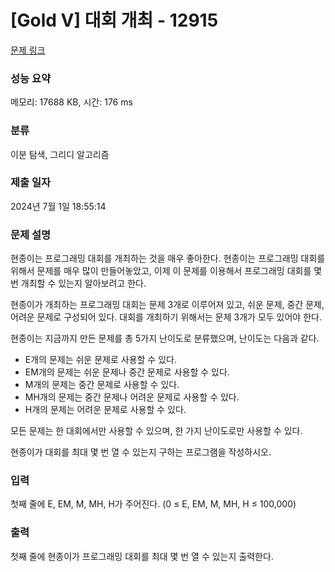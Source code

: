 # [Gold V] 대회 개최 - 12915 

[문제 링크](https://www.acmicpc.net/problem/12915) 

### 성능 요약

메모리: 17688 KB, 시간: 176 ms

### 분류

이분 탐색, 그리디 알고리즘

### 제출 일자

2024년 7월 1일 18:55:14

### 문제 설명

<p>현종이는 프로그래밍 대회를 개최하는 것을 매우 좋아한다. 현종이는 프로그래밍 대회를 위해서 문제를 매우 많이 만들어놓았고, 이제 이 문제를 이용해서 프로그래밍 대회를 몇 번 개최할 수 있는지 알아보려고 한다.</p>

<p>현종이가 개최하는 프로그래밍 대회는 문제 3개로 이루어져 있고, 쉬운 문제, 중간 문제, 어려운 문제로 구성되어 있다. 대회를 개최하기 위해서는 문제 3개가 모두 있어야 한다.</p>

<p>현종이는 지금까지 만든 문제를 총 5가지 난이도로 분류했으며, 난이도는 다음과 같다.</p>

<ul>
	<li>E개의 문제는 쉬운 문제로 사용할 수 있다.</li>
	<li>EM개의 문제는 쉬운 문제나 중간 문제로 사용할 수 있다.</li>
	<li>M개의 문제는 중간 문제로 사용할 수 있다.</li>
	<li>MH개의 문제는 중간 문제나 어려운 문제로 사용할 수 있다.</li>
	<li>H개의 문제는 어려운 문제로 사용할 수 있다.</li>
</ul>

<p>모든 문제는 한 대회에서만 사용할 수 있으며, 한 가지 난이도로만 사용할 수 있다.</p>

<p>현종이가 대회를 최대 몇 번 열 수 있는지 구하는 프로그램을 작성하시오.</p>

### 입력 

 <p>첫째 줄에 E, EM, M, MH, H가 주어진다. (0 ≤ E, EM, M, MH, H ≤ 100,000)</p>

### 출력 

 <p>첫째 줄에 현종이가 프로그래밍 대회를 최대 몇 번 열 수 있는지 출력한다.</p>

